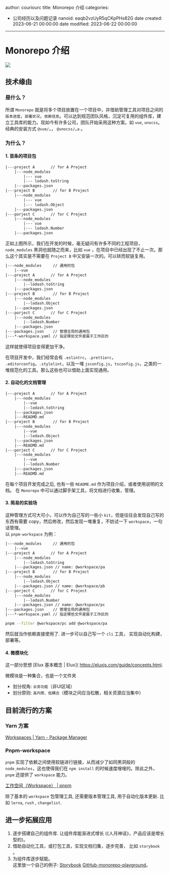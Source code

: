 author: couriourc
title: Monorepo 介绍
categories:
  - 公司经历以及问题记录
nanoid: eaqb2vzUyR5qCKpPHs82G
date created: 2023-06-21 00:00:00
date modified: 2023-06-22 00:00:00
---

# Monorepo 介绍

![](Extras/Media/1687338318079.png)

## 技术缘由

### 是什么？

所谓 `Monorepo` 就是将多个项目放置在一个项目中，并借助管理工具对项目之间的 `版本进度`，`部署状况`，`依赖信息`。可以达到规范团队风格，沉淀可复用的组件库，建立工具库的能力。现如今有许多公司，团队开始采用这种方案。如 `vue`, `unocss`。经典的安装方式 `@vue/…`， `@unocss/…a` 。

### 为什么？

#### 1. 苗条的项目包

```txt
|---project A       // for A Project
	|---node_modules 
		|--- vue
		|--- lodash.toString
	|---packages.json
|---project B        // for B Project
	|---node_modules 
		|--- vue
		|--- lodash.Object
	|---packages.json
|---porject C       // for C Project
	|---node_modules 
		|--- vue
		|--- lodash.Number
	|---packages.json
```

正如上图所示，我们在开发的时候，毫无疑问有许多不同的工程项目，`node_modules` 黑洞也就随之而来，比如 `vue` ，在项目中已经出现了不止一次。那么这个其实是不需要在 `Project B` 中又安装一次的。可以转而软链复用。

```txt
|---node_modules     // 通用的包
	|--vue
|---project A       // for A Project
	|---node_modules 
		|--lodash.toString
	|---packages.json
|---project B        // for B Project
	|---node_modules 
		|--lodash.Object
	|---packages.json
|---porject C       // for C Project
	|---node_modules 
		|--lodash.Number
	|---packages.json
|---packages.json    // 管理全局的通用包
|---*-workspace.yaml // 指定哪些文件是属于工作区的
```

这样就使得项目变得更加干净。  

在项目开发中，我们经常会有 `.eslintrc`，`.prettierc`， `.editorconfig`，`.stylelint`，以及一堆 `jsconfig.js`，`tsconfig.js`，之类的一堆规范化的工具。那么这些也可以借助上面实现通用。

#### 2. 自动化的文档管理

```txt
|---project A       // for A Project
	|---node_modules 
		|--vue
		|--lodash.toString
	|---packages.json
	|---READMD.md
|---project B        // for B Project
	|---node_modules 
		|--vue
		|--lodash.Object
	|---packages.json
	|---READMD.md
|---porject C       // for C Project
	|---node_modules 
		|--vue
		|--lodash.Number
	|---packages.json
	|---READMD.md
```

在每个项目开发完成之后, 也有一些 `README.md` 作为项目介绍，或者使用说明的文档。 在 `Monorepo` 中可以通过脚手架工具，将文档进行收集，管理。

#### 3. 简易的实验场

这种管理方式可大可小，可以作为自己写的一些小 `kit`，但是往往会发现自己写的东西有需要 copy，然后修改，然后发现一堆重复，不妨试一下 `workspace`，一句话管理。  
以 `pnpm-workspace` 为例：

```txt
|---node_modules     // 通用的包
	|--vue
|---project A       // for A Project
	|---node_modules  
		|--lodash.toString
	|---packages.json // name: @workspace/pa
|---project B        // for B Project
	|---node_modules 
		|--lodash.Object
	|---packages.json // name: @workspace/pb
|---porject C       // for C Project
	|---node_modules 
		|--lodash.Number
	|---packages.json // name: @workspace/pc
|---packages.json    // 管理全局的通用包
|---*-workspace.yaml // 指定哪些文件是属于工作区的
```

```sh
pnpm --filter @workspace/pc add @workspace/pa 
```

然后就当作依赖直接使用了. 进一步可以自己写一个 `cli` 工具， 实现自动化构建，部署等。

#### 4. 微模块化

这一部分思想 [Elux 基本概念 | Elux]( https://eluxjs.com/guide/concepts.html.  

微模块是一种集合，也是一个文件夹

- 划分视角: `业务功能`（非UI区域）
- 划分原则: `高内聚、低耦合`（模块之间应当松散，相关资源应当集中）

## 目前流行的方案

### Yarn 方案

[Workspaces | Yarn - Package Manager](https://yarnpkg.com/features/workspaces)

### Pnpm-workspace

`pnpm` 实现了依赖之间使用软链进行链接，从而减少了如同黑洞般的 `node_modules`，这也使得我们在 `npm install` 的时候速度嗖嗖的。除此之外，`pnpm` 还提供了 `workspace` 能力。

[工作空间（Workspace） | pnpm](https://pnpm.io/zh/workspaces)

除了基本的 `workspace` 包管理工具, 还需要版本管理工具, 用于自动化版本更新. 比如 `lerna`, `rush` , `changelist`.

## 进一步拓展应用

1. 逐步搭建自己的组件库. 让组件库能渐进式增长 (《人月神话》，产品应该是增长型的)。
2. 借助自动化工具，或打包工具，实现文档归集，逐步完善， 比如 `storybook` 。
3. 为组件库逐步赋能。  
这里放一个自己的例子: [Storybook](https://couriourc-monorepo.netlify.app/) [GitHub-monorepo-playground](https://github.com/couriourc/monorepo-playground)。
